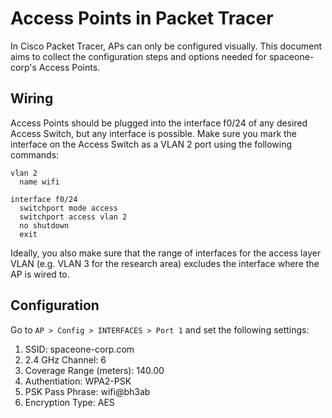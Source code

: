 # Access Points in Packet Tracer

In Cisco Packet Tracer, APs can only be configured visually.
This document aims to collect the configuration steps and
options needed for spaceone-corp's Access Points.

## Wiring

Access Points should be plugged into the interface f0/24 of any
desired Access Switch, but any interface is possible. Make sure
you mark the interface on the Access Switch as a VLAN 2 port
using the following commands:

```cisco
vlan 2
  name wifi

interface f0/24
  switchport mode access
  switchport access vlan 2
  no shutdown
  exit
```

Ideally, you also make sure that the range of interfaces for the access layer VLAN
(e.g. VLAN 3 for the research area) excludes the interface where the AP is wired to.

## Configuration

Go to `AP > Config > INTERFACES > Port 1` and set the following settings:

1. SSID:                    spaceone-corp.com
2. 2.4 GHz Channel:         6
3. Coverage Range (meters): 140.00
4. Authentiation:           WPA2-PSK
5. PSK Pass Phrase:         wifi@bh3ab
6. Encryption Type:         AES
